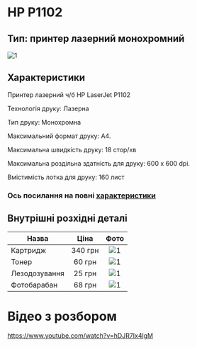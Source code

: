# HP P1102


## **Тип: принтер лазерний монохромний**


![1](https://ssl-product-images.www8-hp.com/digmedialib/prodimg/lowres/c03219831.png)


## Характеристики


Принтер лазерний ч/б HP LaserJet P1102


Технологія друку: Лазерна


Тип друку: Монохромна


Максимальний формат друку: A4.


Максимальна швидкість друку: 18 стор/хв


Максимальна роздільна здатність для друку: 600 x 600 dpi.


Вмістимість лотка для друку: 160 лист


### __Ось посилання на повні [характеристики](https://angar.kh.ua/uk/orgtehnika)__


## Внутрішні розхідні деталі


|     Назва     |     Ціна      |      Фото     |
| ------------- |:-------------:|:-------------:|
|   Картридж    |    340 грн    |![1](https://content2.rozetka.com.ua/goods/images/big/389480968.jpg)|
|    Тонер      |     60 грн    |![1](https://p.ua/media/catalog/product/cache/e97bfe48fc3322ec3691b281a1a6a88d/t/o/toner-ipm-hp1005-85g-tb85-3.webp)|
| Лезодозування |     25 грн    |![1](https://p.ua/media/catalog/product/cache/e97bfe48fc3322ec3691b281a1a6a88d/l/e/lezvie-dozirovanija-dozirujuschee-lezvie-newtone-db-285a.webp)|
|  Фотобарабан  |     68 грн    |![1](https://p.ua/media/catalog/product/cache/e97bfe48fc3322ec3691b281a1a6a88d/f/o/fotobaraban-mitsubishi-019295-dlc.webp)|


# Відео з розбором


https://www.youtube.com/watch?v=hDJR7Ix4lgM



